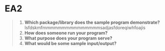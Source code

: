 # EA2

> 1. **Which package/library does the sample program demonstrate?**
>    lsfdskmfmmmmmmmmmmmmmmmsadjasfdoreqiwhfoajis
> 3. **How does someone run your program?**
> 4. **What purpose does your program serve?**
> 5. **What would be some sample input/output?**
